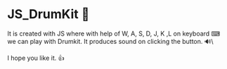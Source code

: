 # JS_DrumKit 🥁
It is created with JS where with help of W, A, S, D, J, K ,L on keyboard ⌨ we can play with Drumkit. It produces sound on clicking the button. 🔊\

I hope you like it. 👍
